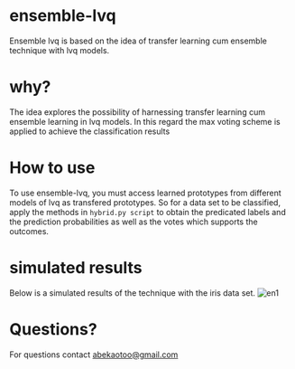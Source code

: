 # ensemble-lvq
Ensemble lvq is based on the idea of transfer learning cum ensemble technique with lvq models.

# why?
The idea explores the possibility of harnessing transfer learning cum ensemble learning in lvq models. In this regard the max voting scheme is applied to achieve the classification results 

# How to use
To use ensemble-lvq, you must access learned prototypes from different models of lvq as transfered prototypes. So for a data set to be classified, apply the methods in ```hybrid.py script``` to obtain the predicated labels and the prediction probabilities as well as the votes which supports the outcomes.

# simulated results
Below is a simulated results of the technique with the iris data set.
![en1](https://user-images.githubusercontent.com/82911284/166089235-914ebcfb-2076-4ae3-8b15-cafd092efd7c.png)


# Questions?
For questions contact abekaotoo@gmail.com


